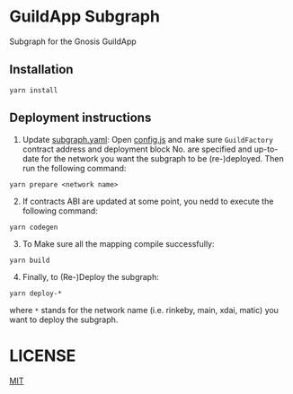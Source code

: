 # GuildApp Subgraph

Subgraph for the Gnosis GuildApp

## Installation

```
yarn install
```

## Deployment instructions

1. Update [subgraph.yaml](subgraph.yaml): Open [config.js](manifests/config.json) and make sure `GuildFactory` contract address and deployment block No. are specified and up-to-date for the network you want the subgraph to be (re-)deployed. Then run the following command:

```
yarn prepare <network name>
```

2. If contracts ABI are updated at some point, you nedd to execute the following command:

```
yarn codegen
```

3. To Make sure all the mapping compile successfully:

```
yarn build
```

4. Finally, to (Re-)Deploy the subgraph:

```
yarn deploy-*
```

where `*` stands for the network name (i.e. rinkeby, main, xdai, matic) you want to deploy the subgraph.

# LICENSE

[MIT](LICENSE)
